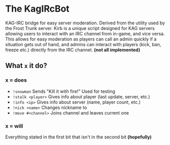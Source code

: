 # The KagIRcBot #
KAG-IRC bridge for easy server moderation. Derived from the utility used by the Frost Trunk server. Kirb is a unique script designed for KAG servers allowing users to interact with an IRC channel from in-game, and vice versa. This allows for easy moderation as players can call an admin quickly if a situation gets out of hand, and admins can interact with players (kick, ban, freeze etc.) directly from the IRC channel. **(not all implemented)**

## What `x` it do? ##
### x = does ###
- `!snowman` Sends "Kill it with fire!" Used for testing
- `!stalk <player>` Gives info about player (last update, server, etc.)
- `!info <ip>` Gives info about server (name, player count, etc.)
- `!nick <name>` Changes nickname to <name>
- `!move #<channel>` Joins channel and leaves current one

### x = will ###
Everything stated in the first bit that isn't in the second bit **(hopefully)**
